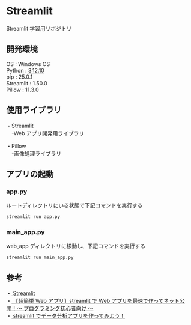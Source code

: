 # Streamlit

Streamlit 学習用リポジトリ

## 開発環境

OS : Windows OS  
Python : [3.12.10](https://www.python.org/downloads/release/python-31210/)  
pip : 25.0.1  
Streamlit : 1.50.0  
Pillow : 11.3.0

## 使用ライブラリ

・Streamlit  
　-Web アプリ開発用ライブラリ

・Pillow  
　-画像処理ライブラリ

## アプリの起動

### app.py

ルートディレクトリにいる状態で下記コマンドを実行する

```bash
streamlit run app.py
```

### main_app.py

web_app ディレクトリに移動し、下記コマンドを実行する

```bash
streamlit run main_app.py
```

## 参考

・[ Streamlit](https://streamlit.io/)  
・[ 【超簡単 Web アプリ】streamlit で Web アプリを最速で作ってネット公開！〜 プログラミング初心者向け 〜](https://www.youtube.com/watch?v=4nsTce1Oce8)  
・[ streamlit でデータ分析アプリを作ってみよう！](https://www.youtube.com/watch?v=de0SAWKJdhE)
